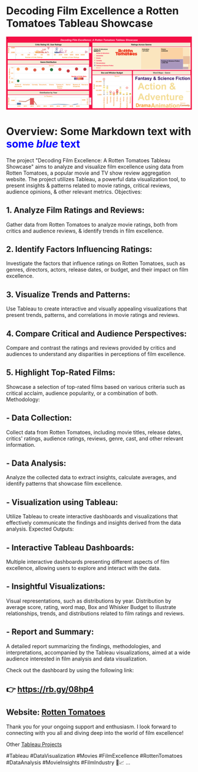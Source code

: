 # Decoding Film Excellence a Rotten Tomatoes Tableau Showcase
[![Example Image](https://github.com/prashgedam/decoding-film-excellence-a-rotten-tomatoes-tableau-showcase/blob/main/Rotten%20Tomatoes(1).png)](https://public.tableau.com/app/profile/prashnnaki.gedam/viz/DecodingFilmExcellenceARottenTomatoesTableauShowcase/RottenTomatoes)

# Overview: Some Markdown text with <span style="color:blue">some *blue* text</span>

The project "Decoding Film Excellence: A Rotten Tomatoes Tableau Showcase" aims to analyze and visualize film excellence using data from Rotten Tomatoes, a popular movie and TV show review aggregation website. The project utilizes Tableau, a powerful data visualization tool, to present insights & patterns related to movie ratings, critical reviews, audience opinions, & other relevant metrics.
Objectives:

## 1. Analyze Film Ratings and Reviews:

   Gather data from Rotten Tomatoes to analyze movie ratings, both from critics and audience reviews, & identify trends in film excellence.

## 2. Identify Factors Influencing Ratings:

   Investigate the factors that influence ratings on Rotten Tomatoes, such as genres, directors, actors, release dates, or budget, and their impact on film excellence.

## 3. Visualize Trends and Patterns:

   Use Tableau to create interactive and visually appealing visualizations that present trends, patterns, and correlations in movie ratings and reviews.

## 4. Compare Critical and Audience Perspectives:

   Compare and contrast the ratings and reviews provided by critics and audiences to understand any disparities in perceptions of film excellence.

## 5. Highlight Top-Rated Films:

   Showcase a selection of top-rated films based on various criteria such as critical acclaim, audience popularity, or a combination of both.
Methodology:

## - Data Collection:

  Collect data from Rotten Tomatoes, including movie titles, release dates, critics' ratings, audience ratings, reviews, genre, cast, and other relevant information.

## - Data Analysis:

  Analyze the collected data to extract insights, calculate averages, and identify patterns that showcase film excellence.

## - Visualization using Tableau:

  Utilize Tableau to create interactive dashboards and visualizations that effectively communicate the findings and insights derived from the data analysis.
Expected Outputs:

## - Interactive Tableau Dashboards:

  Multiple interactive dashboards presenting different aspects of film excellence, allowing users to explore and interact with the data.

## - Insightful Visualizations:

  Visual representations, such as distributions by year. Distribution by average score, rating, word map, Box and Whisker Budget to illustrate relationships, trends, and distributions related to film ratings and reviews.

## - Report and Summary:

  A detailed report summarizing the findings, methodologies, and interpretations, accompanied by the Tableau visualizations, aimed at a wide audience interested in film analysis and data visualization.

Check out the dashboard by using the following link:

## 👉 https://rb.gy/08hp4

## Website: [Rotten Tomatoes](https://www.rottentomatoes.com/)

Thank you for your ongoing support and enthusiasm. I look forward to connecting with you all and diving deep into the world of film excellence!

Other [Tableau Projects](https://public.tableau.com/app/profile/prashnnaki.gedam/vizzes)

#Tableau #DataVisualization #Movies #FilmExcellence #RottenTomatoes #DataAnalysis #MovieInsights #FilmIndustry 🎥📈 ...
